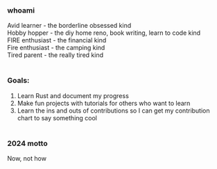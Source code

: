 ### whoami
Avid learner - the borderline obsessed kind <br>
Hobby hopper - the diy home reno, book writing, learn to code kind <br>
FIRE enthusiast - the financial kind <br>
Fire enthusiast - the camping kind <br>
Tired parent - the really tired kind 
<br><br>
### Goals:
1. Learn Rust and document my progress
2. Make fun projects with tutorials for others who want to learn
3. Learn the ins and outs of contributions so I can get my contribution chart to say something cool
<br><br>
### 2024 motto
Now, not how

<!---
Mitch899/Mitch899 is a ✨ special ✨ repository because its `README.md` (this file) appears on your GitHub profile.
You can click the Preview link to take a look at your changes.
--->
